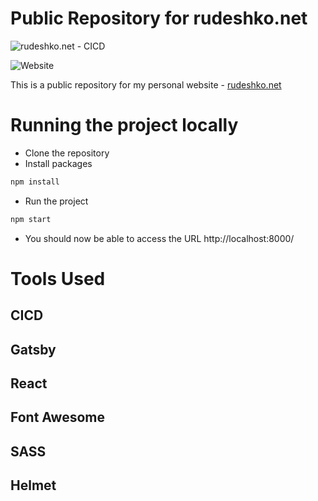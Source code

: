 # Public Repository for rudeshko.net

![rudeshko.net - CICD](https://github.com/rudeshko/rudeshko.net/workflows/rudeshko.net%20-%20CICD/badge.svg)

![Website](https://img.shields.io/website?down_message=offline&label=rudeshko.net&up_message=online&url=https%3A%2F%2Frudeshko.net%2F)

This is a public repository for my personal website - [rudeshko.net](https://rudeshko.net/)

# Running the project locally

- Clone the repository
- Install packages

```bash
npm install
```

- Run the project

```bash
npm start
```

- You should now be able to access the URL http://localhost:8000/

# Tools Used

## CICD

## Gatsby

## React

## Font Awesome

## SASS

## Helmet
